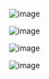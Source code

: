 ![image](https://github.com/user-attachments/assets/c11a958e-f610-4382-a423-99e09b042087)

![image](https://github.com/user-attachments/assets/23e424df-4518-4289-94b6-e229d11fcf0b)

![image](https://github.com/user-attachments/assets/59f6da63-b44f-4863-88f9-d0952cb58c26)

![image](https://github.com/user-attachments/assets/c2c13ba6-d427-43be-996a-337564782071)

